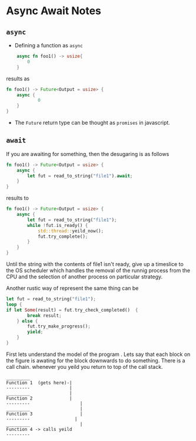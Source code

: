 # Async Await Notes



## `async`

- Defining a function as `async` 
```rust
	async fn foo1() -> usize{
		0
	}
```

results as 

```rust
fn foo1() -> Future<Output = usize> {
	async {
			0
	}
}

```

- The `Future` return type can be thought as `promises` in javascript.


## `await`

If you are awaiting for something, then the desugaring is as follows

```rust
fn foo1() -> Future<Output = usize> {
	async {
		let fut = read_to_string("file1").await;
	}
}

```
results to

```rust
fn foo1() -> Future<Output = usize> {
	async {
		let fut = read_to_string("file1");
		while !fut.is_ready() {
			std::thread::yeild_now();
			fut.try_complete();
		}
	}
}

```
Until the string with the contents of file1 isn't ready, give up a timeslice to the OS scheduler which handles the removal of the runnig process from the CPU and the selection of another process on particular strategy. 

Another rustic way of represent the same thing can be

```rust
let fut = read_to_string("file1");
loop {
if let Some(result) = fut.try_check_completed()  {
		break result;
	} else {
		fut.try_make_progress();
		yield;
	}
}
```

First lets understand the model of the program . Lets say that each block on the figure is awating for the block downwards to do something. There is a call chain. whenever you  yeild you return to top of the call stack. 


```
_________
Function 1  (gets here)-|
---------               |
_________               |
Function 2              |
---------           		|
_________           		|
Function 3       	  		|
---------          		  |
_________           		|
Function 4 -> calls yeild
---------

```




